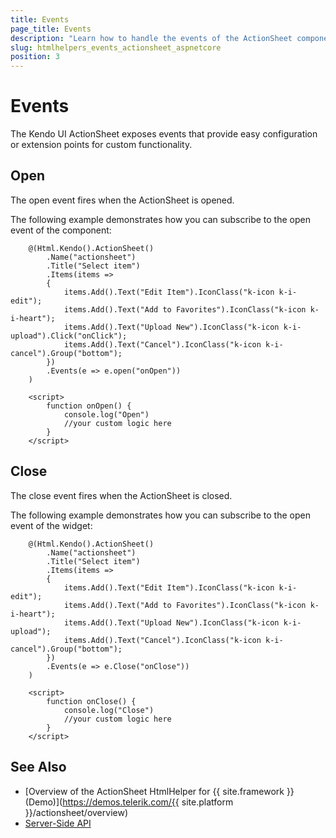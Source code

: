 ```yaml
---
title: Events
page_title: Events
description: "Learn how to handle the events of the ActionSheet component."
slug: htmlhelpers_events_actionsheet_aspnetcore
position: 3
---
```


# Events

The Kendo UI ActionSheet exposes events that provide easy configuration or extension points for custom functionality.

## Open

The open event fires when the ActionSheet is opened.

The following example demonstrates how you can subscribe to the open event of the component: 

```Razor
    @(Html.Kendo().ActionSheet()
        .Name("actionsheet")
        .Title("Select item")
        .Items(items =>
        {
            items.Add().Text("Edit Item").IconClass("k-icon k-i-edit");
            items.Add().Text("Add to Favorites").IconClass("k-icon k-i-heart");
            items.Add().Text("Upload New").IconClass("k-icon k-i-upload").Click("onClick");
            items.Add().Text("Cancel").IconClass("k-icon k-i-cancel").Group("bottom");
        })
        .Events(e => e.open("onOpen"))
    )

    <script>
        function onOpen() {
            console.log("Open")
            //your custom logic here
        }
    </script>
```

## Close

The close event fires when the ActionSheet is closed.

The following example demonstrates how you can subscribe to the open event of the widget: 

```Razor
    @(Html.Kendo().ActionSheet()
        .Name("actionsheet")
        .Title("Select item")
        .Items(items =>
        {
            items.Add().Text("Edit Item").IconClass("k-icon k-i-edit");
            items.Add().Text("Add to Favorites").IconClass("k-icon k-i-heart");
            items.Add().Text("Upload New").IconClass("k-icon k-i-upload");
            items.Add().Text("Cancel").IconClass("k-icon k-i-cancel").Group("bottom");
        })
        .Events(e => e.Close("onClose"))
    )

    <script>
        function onClose() {
            console.log("Close")
            //your custom logic here
        }
    </script>
```

## See Also

* [Overview of the ActionSheet HtmlHelper for {{ site.framework }} (Demo)](https://demos.telerik.com/{{ site.platform }}/actionsheet/overview)
* [Server-Side API](/api/actionsheet)
